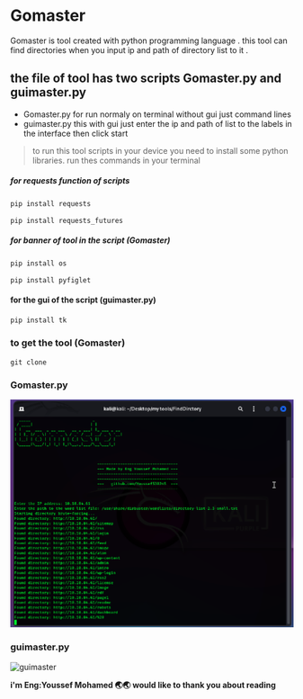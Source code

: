 # Gomaster
Gomaster is tool created with python programming language .
this tool can find directories when you input ip and path of directory list to it .

## the file of tool has two scripts Gomaster.py and guimaster.py
- Gomaster.py for run normaly on terminal without gui just command lines 
- guimaster.py this with gui just enter the ip and path of list to the labels in the interface then click start

> to run this tool scripts in your device you need to install some python libraries. run thes commands in your terminal 

##### for requests function of scripts
```
pip install requests
```
```
pip install requests_futures
```

##### for banner of tool in the script (Gomaster)
```
pip install os
```
```
pip install pyfiglet
```

#### for the gui of the script (guimaster.py)
```
pip install tk
```

### to get the tool (Gomaster)
```
git clone 
```
### Gomaster.py
![Gomaster](https://github.com/Youssef530245/Gomaster/blob/main/tool.png?raw=true "tool.png")

### guimaster.py
![guimaster]( "guitool.png")

**i'm Eng:Youssef Mohamed 🌏🌏 would like to thank you about reading**





